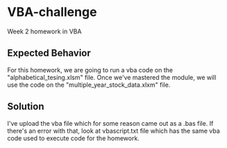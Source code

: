 # VBA-challenge
Week 2 homework in VBA

## Expected Behavior

For this homework, we are going to run a vba code on the "alphabetical_tesing.xlsm" file. Once we've mastered the module, we will use the code on the "multiple_year_stock_data.xlxm" file.

## Solution

I've upload the vba file which for some reason came out as a .bas file. If there's an error with that, look at vbascript.txt file which has the same vba code used to execute code for the homework.
